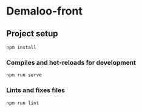# Demaloo-front

## Project setup
```
npm install
```

### Compiles and hot-reloads for development
```
npm run serve
```

### Lints and fixes files
```
npm run lint
```
